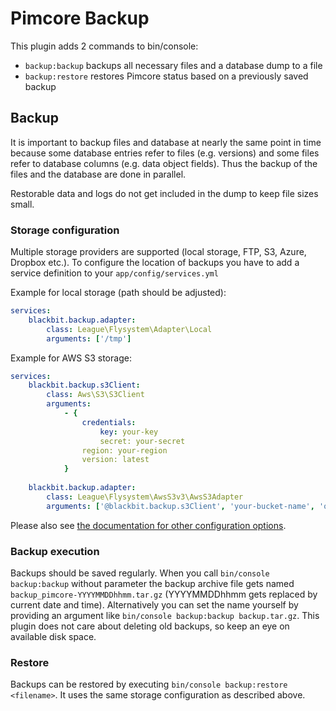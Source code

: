 # Pimcore Backup

This plugin adds 2 commands to bin/console:

* `backup:backup` backups all necessary files and a database dump to a file
* `backup:restore` restores Pimcore status based on a previously saved backup

## Backup
It is important to backup files and database at nearly the same point in time because some database entries refer to files (e.g. versions) and some files refer to database columns (e.g. data object fields). Thus the backup of the files and the database are done in parallel.

Restorable data and logs do not get included in the dump to keep file sizes small.

### Storage configuration
Multiple storage providers are supported (local storage, FTP, S3, Azure, Dropbox etc.). To configure the location of backups you have to add a service definition to your `app/config/services.yml`

Example for local storage (path should be adjusted):
```yaml
services:
    blackbit.backup.adapter:
        class: League\Flysystem\Adapter\Local
        arguments: ['/tmp']
```
        
Example for AWS S3 storage:
```yaml
services:
    blackbit.backup.s3Client:
        class: Aws\S3\S3Client
        arguments:
            - {
                credentials:
                    key: your-key
                    secret: your-secret
                region: your-region
                version: latest
            }
      
    blackbit.backup.adapter:
        class: League\Flysystem\AwsS3v3\AwsS3Adapter
        arguments: ['@blackbit.backup.s3Client', 'your-bucket-name', 'optional/path/prefix']
```

Please also see [the documentation for other configuration options](https://flysystem.thephpleague.com/docs/adapter/aws-s3/).

### Backup execution
Backups should be saved regularly. When you call `bin/console backup:backup` without parameter the backup archive file gets named `backup_pimcore-YYYYMMDDhhmm.tar.gz` (YYYYMMDDhhmm gets replaced by current date and time). Alternatively you can set the name yourself by providing an argument like `bin/console backup:backup backup.tar.gz`. This plugin does not care about deleting old backups, so keep an eye on available disk space.

### Restore
Backups can be restored by executing `bin/console backup:restore <filename>`. It uses the same storage configuration as described above.
